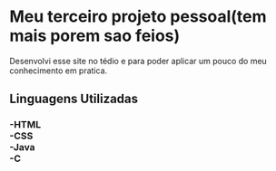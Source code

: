 <h1>Meu terceiro projeto pessoal(tem mais porem sao feios)</h1>
<p>Desenvolvi esse site no tédio e para poder aplicar um pouco do meu conhecimento em pratica.</p>
<h2>Linguagens Utilizadas</h2>
<h3>
  -HTML<br> 
  -CSS<br> 
  -Java<br>
  -C<br>
</h3>
